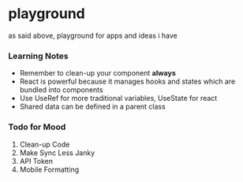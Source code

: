 # playground
as said above, playground for apps and ideas i have

### Learning Notes
* Remember to clean-up your component **always**
* React is powerful because it manages hooks and states which are bundled into components
* Use UseRef for more traditional variables, UseState for react
* Shared data can be defined in a parent class

### Todo for Mood
1. Clean-up Code
2. Make Sync Less Janky
3. API Token
4. Mobile Formatting